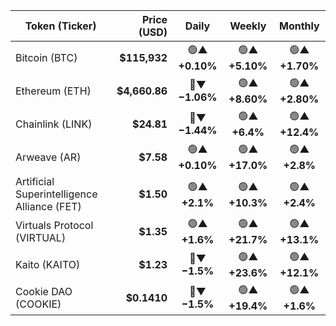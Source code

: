 | Token (Ticker)                              |    Price (USD) |      Daily     |     Weekly     |     Monthly    |
| ------------------------------------------- | -------------: | :------------: | :------------: | :------------: |
| Bitcoin (BTC)                               |  **\$115,932** | 🟢▲ **+0.10%** | 🟢▲ **+5.10%** | 🟢▲ **+1.70%** |
| Ethereum (ETH)                              | **\$4,660.86** | 🔴▼ **−1.06%** | 🟢▲ **+8.60%** | 🟢▲ **+2.80%** |
| Chainlink (LINK)                            |    **\$24.81** | 🔴▼ **−1.44%** |  🟢▲ **+6.4%** | 🟢▲ **+12.4%** |
| Arweave (AR)                                |     **\$7.58** | 🟢▲ **+0.10%** | 🟢▲ **+17.0%** |  🟢▲ **+2.8%** |
| Artificial Superintelligence Alliance (FET) |     **\$1.50** |  🟢▲ **+2.1%** | 🟢▲ **+10.3%** |  🟢▲ **+2.4%** |
| Virtuals Protocol (VIRTUAL)                 |     **\$1.35** |  🟢▲ **+1.6%** | 🟢▲ **+21.7%** | 🟢▲ **+13.1%** |
| Kaito (KAITO)                               |     **\$1.23** |  🔴▼ **−1.5%** | 🟢▲ **+23.6%** | 🟢▲ **+12.1%** |
| Cookie DAO (COOKIE)                         |   **\$0.1410** |  🔴▼ **−1.5%** | 🟢▲ **+19.4%** |  🟢▲ **+1.6%** |
